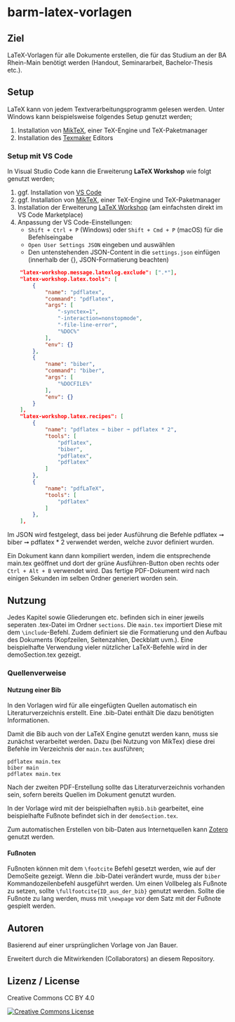 # barm-latex-vorlagen

## Ziel

LaTeX-Vorlagen für alle Dokumente erstellen, die für das Studium an der BA Rhein-Main benötigt werden (Handout, Seminararbeit, Bachelor-Thesis etc.).

## Setup

LaTeX kann von jedem Textverarbeitungsprogramm gelesen werden. Unter Windows kann beispielsweise folgendes Setup genutzt werden;
1. Installation von <a href="https://miktex.org/download">MikTeX</a>, einer TeX-Engine und TeX-Paketmanager
2. Installation des <a href="https://www.xm1math.net/texmaker/download.html">Texmaker</a> Editors

### Setup mit VS Code

In Visual Studio Code kann die Erweiterung <b>LaTeX Workshop</b> wie folgt genutzt werden;

1. ggf. Installation von [VS Code](https://code.visualstudio.com/)
2. ggf. Installation von [MikTeX](https://miktex.org/download), einer TeX-Engine und TeX-Paketmanager
3. Installation der Erweiterung [LaTeX Workshop](https://marketplace.visualstudio.com/items?itemName=James-Yu.latex-workshop) (am einfachsten direkt im VS Code Marketplace)
4. Anpassung der VS Code-Einstellungen:
    - `Shift + Ctrl + P` (Windows) oder `Shift + Cmd + P` (macOS) für die Befehlseingabe
    - `Open User Settings JSON` eingeben und auswählen
    - Den untenstehenden JSON-Content in die `settings.json` einfügen (innerhalb der {}, JSON-Formatierung beachten)

```json
    "latex-workshop.message.latexlog.exclude": [".*"],
    "latex-workshop.latex.tools": [
        {
            "name": "pdflatex",
            "command": "pdflatex",
            "args": [
                "-synctex=1",
                "-interaction=nonstopmode",
                "-file-line-error",
                "%DOC%"
            ],
            "env": {}
        },
        {
            "name": "biber",
            "command": "biber",
            "args": [
                "%DOCFILE%"
            ],
            "env": {}
        }
    ],
    "latex-workshop.latex.recipes": [
        {
            "name": "pdflatex ➞ biber ➞ pdflatex * 2",
            "tools": [
                "pdflatex",
                "biber",
                "pdflatex",
                "pdflatex"
            ]
        },
        {
            "name": "pdfLaTeX",
            "tools": [
                "pdflatex"
            ]
        },
    ],
```
Im JSON wird festgelegt, dass bei jeder Ausführung die Befehle pdflatex ➞ biber ➞ pdflatex * 2 verwendet werden, welche zuvor definiert wurden.

Ein Dokument kann dann kompiliert werden, indem die entsprechende main.tex geöffnet und dort der grüne Ausführen-Button oben rechts oder `Ctrl + Alt + B` verwendet wird.
Das fertige PDF-Dokument wird nach einigen Sekunden im selben Ordner generiert worden sein.

## Nutzung

Jedes Kapitel sowie Gliederungen etc. befinden sich in einer jeweils seperaten .tex-Datei im Ordner `sections`.
Die `main.tex` importiert Diese mit dem `\include`-Befehl. Zudem definiert sie die Formatierung und den Aufbau des Dokuments (Kopfzeilen, Seitenzahlen, Deckblatt uvm.).
Eine beispielhafte Verwendung vieler nützlicher LaTeX-Befehle wird in der demoSection.tex gezeigt.

### Quellenverweise

#### Nutzung einer Bib

In den Vorlagen wird für alle eingefügten Quellen automatisch ein Literaturverzeichnis erstellt.
Eine .bib-Datei enthält Die dazu benötigten Informationen.

Damit die Bib auch von der LaTeX Engine genutzt werden kann, muss sie zunächst verarbeitet werden.
Dazu (bei Nutzung von MikTex) diese drei Befehle im Verzeichnis der `main.tex` ausführen;

```console
pdflatex main.tex
biber main
pdflatex main.tex
```

Nach der zweiten PDF-Erstellung sollte das Literaturverzeichnis vorhanden sein, sofern bereits Quellen im Dokument genutzt wurden.

In der Vorlage wird mit der beispielhaften `myBib.bib` gearbeitet, eine beispielhafte Fußnote befindet sich in der `demoSection.tex`.

Zum automatischen Erstellen von bib-Daten aus Internetquellen kann <a href="https://www.zotero.org/">Zotero</a> genutzt werden.

#### Fußnoten

Fußnoten können mit dem `\footcite` Befehl gesetzt werden, wie auf der DemoSeite gezeigt. Wenn die .bib-Datei verändert wurde, muss der `biber` Kommandozeilenbefehl ausgeführt werden.
Um einen Vollbeleg als Fußnote zu setzen, sollte `\fullfootcite{ID_aus_der_bib}` genutzt werden. Sollte die Fußnote zu lang werden, muss mit `\newpage` vor dem Satz mit der Fußnote gespielt werden.

## Autoren

Basierend auf einer ursprünglichen Vorlage von Jan Bauer.

Erweitert durch die Mitwirkenden (Collaborators) an diesem Repository.

## Lizenz / License

Creative Commons CC BY 4.0

<a rel="license" href="http://creativecommons.org/licenses/by/4.0/"><img alt="Creative Commons License" style="border-width:0" src="https://i.creativecommons.org/l/by/4.0/88x31.png" /></a>
